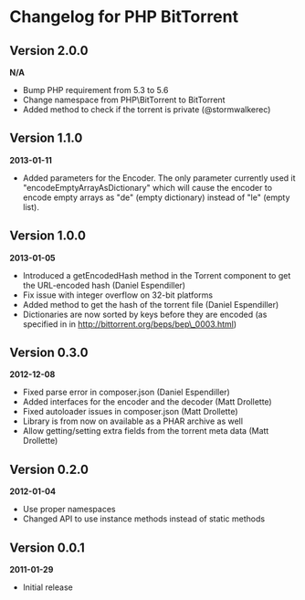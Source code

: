 Changelog for PHP BitTorrent
=====================

Version 2.0.0
-------------
__N/A__

* Bump PHP requirement from 5.3 to 5.6
* Change namespace from PHP\BitTorrent to BitTorrent
* Added method to check if the torrent is private (@stormwalkerec)

Version 1.1.0
-------------
__2013-01-11__

* Added parameters for the Encoder. The only parameter currently used it "encodeEmptyArrayAsDictionary" which will cause the encoder to encode empty arrays as "de" (empty dictionary) instead of "le" (empty list).

Version 1.0.0
-------------
__2013-01-05__

* Introduced a getEncodedHash method in the Torrent component to get the URL-encoded hash (Daniel Espendiller)
* Fix issue with integer overflow on 32-bit platforms
* Added method to get the hash of the torrent file (Daniel Espendiller)
* Dictionaries are now sorted by keys before they are encoded (as specified in in http://bittorrent.org/beps/bep\_0003.html)

Version 0.3.0
-------------
__2012-12-08__

* Fixed parse error in composer.json (Daniel Espendiller)
* Added interfaces for the encoder and the decoder (Matt Drollette)
* Fixed autoloader issues in composer.json (Matt Drollette)
* Library is from now on available as a PHAR archive as well
* Allow getting/setting extra fields from the torrent meta data (Matt Drollette)

Version 0.2.0
-------------
__2012-01-04__

* Use proper namespaces
* Changed API to use instance methods instead of static methods

Version 0.0.1
-------------
__2011-01-29__

* Initial release
